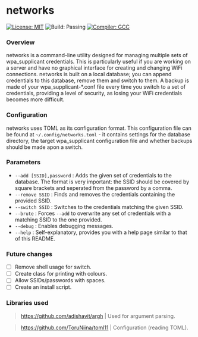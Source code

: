 # networks

[![License: MIT](https://img.shields.io/badge/license-MIT-red.svg)](https://opensource.org/licenses/MIT)
![Build: Passing](https://img.shields.io/badge/build-passing-success)
[![Compiler: GCC](https://img.shields.io/badge/compiler-GCC-purple)](https://gcc.gnu.org/)

### Overview
networks is a command-line utility designed for managing multiple sets of wpa_supplicant credentials. This is particularly useful if you are working on a server and have no graphical interface for creating and changing WiFi connections.
networks is built on a local database; you can append credentials to this database, remove them and switch to them. A backup is made of your wpa_supplicant-*.conf file every time you switch to a set of credentials, providing a level of security, as losing your WiFi credentials becomes more difficult.

### Configuration
networks uses TOML as its configuration format. This configuration file can be found at `~/.config/networks.toml` - it contains settings for the database directory, the target wpa_supplicant configuration file and whether backups should be made apon a switch.

### Parameters
- `--add [SSID],password` : Adds the given set of credentials to the database. The format is very important: the SSID should be covered by square brackets and seperated from the password by a comma.
- `--remove SSID` : Finds and removes the credentials containing the provided SSID.
- `--switch SSID` : Switches to the credentials matching the given SSID.
- `--brute` : Forces `--add` to overwrite any set of credentials with a matching SSID to the one provided.
- `--debug` : Enables debugging messages.
- `--help` : Self-explanatory, provides you with a help page similar to that of this README.

### Future changes
- [ ] Remove shell usage for switch.
- [ ] Create class for printing with colours.
- [ ] Allow SSIDs/passwords with spaces.
- [ ] Create an install script.

### Libraries used
> https://github.com/adishavit/argh | Used for argument parsing.


> https://github.com/ToruNiina/toml11 | Configuration (reading TOML).
